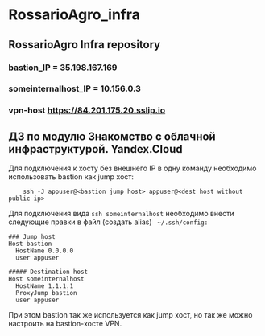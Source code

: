 # RossarioAgro_infra
## RossarioAgro Infra repository

### bastion_IP = 35.198.167.169
### someinternalhost_IP = 10.156.0.3
### vpn-host https://84.201.175.20.sslip.io

## ДЗ по модулю Знакомство с облачной инфраструктурой. Yandex.Cloud
Для подключения к хосту без внешнего IP в одну команду необходимо использовать bastion как jump хост:
```
	ssh -J appuser@<bastion jump host> appuser@<dest host without public ip>
  ```

Для подключения вида ```ssh someinternalhost``` необходимо внести следующие правки в файл (создать alias) ``` ~/.ssh/config:```
```
### Jump host
Host bastion
  HostName 0.0.0.0
  user appuser

##### Destination host
Host someinternalhost
  HostName 1.1.1.1
  ProxyJump bastion
  user appuser
```
При этом bastion так же используется как jump хост, но так же можно настроить на bastion-хосте VPN.
